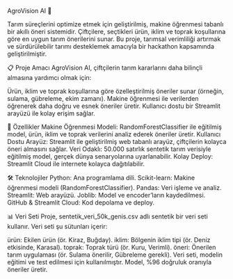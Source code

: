 AgroVision AI 🌾

Tarım süreçlerini optimize etmek için geliştirilmiş, makine öğrenmesi tabanlı bir akıllı öneri sistemidir. Çiftçilere, seçtikleri ürün, iklim ve toprak koşullarına göre en uygun tarım önerilerini sunar. Bu proje, tarımsal verimliliği artırmak ve sürdürülebilir tarımı desteklemek amacıyla bir hackathon kapsamında geliştirilmiştir.

📋 Proje Amacı AgroVision AI, çiftçilerin tarım kararlarını daha bilinçli almasına yardımcı olmak için:

Ürün, iklim ve toprak koşullarına göre özelleştirilmiş öneriler sunar (örneğin, sulama, gübreleme, ekim zamanı). Makine öğrenmesi ile verilerden öğrenerek daha doğru ve esnek öneriler üretir. Kullanıcı dostu bir Streamlit arayüzü ile kolay erişim sağlar.

🚀 Özellikler Makine Öğrenmesi Modeli: RandomForestClassifier ile eğitilmiş model, ürün, iklim ve toprak verilerini analiz ederek öneriler üretir. Kullanıcı Dostu Arayüz: Streamlit ile geliştirilmiş web tabanlı arayüz, çiftçilerin kolayca öneri almasını sağlar. Veri Odaklı: 50.000 satırlık sentetik tarım verisiyle eğitilmiş model, gerçek dünya senaryolarına uyarlanabilir. Kolay Deploy: Streamlit Cloud ile internete kolayca dağıtılabilir.

🛠️ Teknolojiler Python: Ana programlama dili. Scikit-learn: Makine öğrenmesi modeli (RandomForestClassifier). Pandas: Veri işleme ve analiz. Streamlit: Web arayüzü. Joblib: Model ve encoder’ların kaydedilmesi. GitHub & Streamlit Cloud: Kod depolama ve deploy.

📊 Veri Seti Proje, sentetik_veri_50k_genis.csv adlı sentetik bir veri seti kullanır. Veri seti şu sütunları içerir:

ürün: Ekilen ürün (ör. Kiraz, Buğday). iklim: Bölgenin iklim tipi (ör. Deniz etkisinde, Karasal). toprak: Toprak türü (ör. Kuru, Verimli). öneri: Önerilen tarım uygulaması (ör. Sulama önerilir, Gübreleme gerekli). Veri seti, modelin eğitimi ve test edilmesi için kullanılmıştır. Model, %96 doğruluk oranıyla öneriler üretir.
